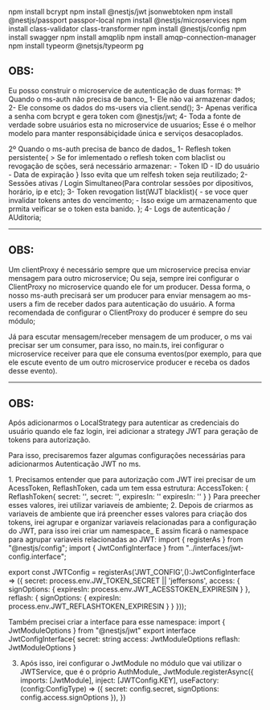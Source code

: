 npm install bcrypt
npm install @nestjs/jwt jsonwebtoken
npm install @nestjs/passport passpor-local
npm install @nestjs/microservices
npm install class-validator class-transformer
npm install @nestjs/config
npm install swagger
npm install amqplib
npm install amqp-connection-manager
npm install typeorm @netsjs/typeorm pg

## OBS:
Eu posso construir o microservice de autenticação de duas formas:
1º Quando o ms-auth não precisa de banco_
    1- Ele não vai armazenar dados;
    2- Ele consome os dados do ms-users via client.send();
    3- Apenas verifica a senha com bcrypt e gera token com @nestjs/jwt;
    4- Toda a fonte de verdade sobre usuários esta no microservice de usuarios;
Esse é o melhor modelo para manter responsábiçidade única e serviços desacoplados.

2º Quando o ms-auth precisa de banco de dados_
1- Reflesh token persistente{
    > Se for imlementado o reflesh token com blaclist ou revogação de sções, será necessário armazenar:
    - Token ID
    - ID do usuário
    - Data de expiração
} Isso evita que um relfesh token seja reutilizado;
2- Sessões ativas / Login Simultaneo(Para controlar sessões por dipositivos, horário, ip e etc);
3- Token revogation list(WJT blacklist){
    - se voce quer invalidar tokens antes do vencimento;
    - Isso exige um armazenamento que prmita veificar se o token esta banido.
};
4- Logs de autenticação / AUditoria;

<hr/>

## OBS:
Um clientProxy é necessário sempre que um microservice precisa enviar mensagem para outro microservice;
Ou seja, sempre irei configurar o ClientProxy no microservice quando ele for um producer.
Dessa forma, o nosso ms-auth precisará ser um producer para enviar mensagem ao ms-users a fim de receber dados
para autenticação do usuário.
A forma recomendada de configurar o ClientProxy do producer é sempre do seu módulo;

Já para escutar mensagem/receber mensagem de um producer, o ms vai precisar ser um consumer,
para isso, no main.ts, irei configurar o microservice receiver para que ele consuma eventos(por exemplo,
para que ele escute evento de um outro microservice producer e receba os dados desse evento).

<hr/>

## OBS: 
<p>Após adicionarmos o LocalStrategy para autenticar as credenciais do usuário quando ele faz login,
irei adicionar a strategy JWT para geração de tokens para autorização.</p>
<p>Para isso, precisaremos fazer algumas configurações necessárias para adicionarmos Autenticação JWT no ms.</p>
1. Precisamos entender que para autorização com JWT irei precisar de um AcessToken, ReflashToken,
cada um tem essa estrutura: 
    AccessToken: {                     ReflashToken{
       secret: '',                           secret: '',
       expiresIn: ''                         expiresIn: ''
    }                                  }
Para preecher esses valores, irei utilizar variaveis de ambiente;
2. Depois de criarmos as variaveis de ambiente que irá preencher esses valores para criação dos tokens,
irei agrupar e organizar variaveis relacionadas para a configuração do JWT, para isso irei criar um namespace_
E assim ficará o namespace para agrupar variaveis relacionadas ao JWT:
import { registerAs } from "@nestjs/config";
import { JwtConfigInterface } from "../interfaces/jwt-config.interface";

export const JWTConfig = registerAs('JWT_CONFIG',():JwtConfigInterface => ({
    secret: process.env.JW_TOKEN_SECRET || 'jeffersons',
    access: {
        signOptions: {
            expiresIn: process.env.JWT_ACESSTOKEN_EXPIRESIN
        }
    },
    reflash: {
        signOptions: {
            expiresIn: process.env.JWT_REFLASHTOKEN_EXPIRESIN
        }
    }
}));

Também precisei criar a interface para esse namespace: 
import { JwtModuleOptions } from "@nestjs/jwt"
export interface JwtConfigInterface{
    secret: string
    access: JwtModuleOptions
    reflash: JwtModuleOptions
}

3. Após isso, irei configurar o JwtModule no módulo que vai utilizar o JWTService, que é o próprio AuthModule_
JwtModule.registerAsync({
            imports: [JwtModule],
            inject: [JWTConfig.KEY],
            useFactory: (config:ConfigType<typeof JWTConfig>) => ({
                secret: config.secret,
                signOptions: config.access.signOptions
            }),
        })
        